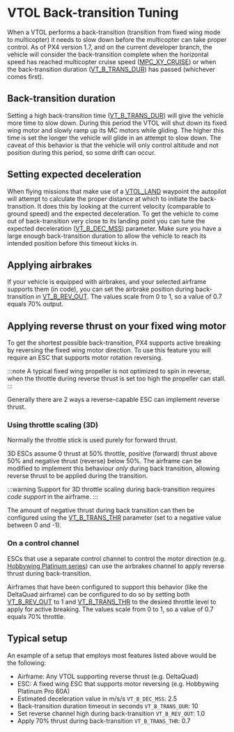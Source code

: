 # VTOL Back-transition Tuning

When a VTOL performs a back-transition (transition from fixed wing mode to multicopter) it needs to slow down before the multicopter can take proper control. As of PX4 version 1.7, and on the current developer branch, the vehicle will consider the back-transition complete when the horizontal speed has reached multicopter cruise speed ([MPC_XY_CRUISE](../advanced_config/parameter_reference.md#MPC_XY_CRUISE)) or when the back-transition duration ([VT_B_TRANS_DUR](../advanced_config/parameter_reference.md#VT_B_TRANS_DUR)) has passed (whichever comes first).

## Back-transition duration

Setting a high back-transition time ([VT_B_TRANS_DUR](../advanced_config/parameter_reference.md#VT_B_TRANS_DUR)) will give the vehicle more time to slow down. During this period the VTOL will shut down its fixed wing motor and slowly ramp up its MC motors while gliding. The higher this time is set the longer the vehicle will glide in an attempt to slow down. The caveat of this behavior is that the vehicle will only control altitude and not position during this period, so some drift can occur.

## Setting expected deceleration

When flying missions that make use of a [VTOL_LAND](https://mavlink.io/en/messages/common.html#MAV_CMD_NAV_VTOL_LAND) waypoint the autopilot will attempt to calculate the proper distance at which to initiate the back-transition. It does this by looking at the current velocity (comparable to ground speed) and the expected deceleration. To get the vehicle to come out of back-transition very close to its landing point you can tune the expected deceleration ([VT_B_DEC_MSS](../advanced_config/parameter_reference.md#VT_B_DEC_MSS)) parameter. Make sure you have a large enough back-transition duration to allow the vehicle to reach its intended position before this timeout kicks in.

## Applying airbrakes

If your vehicle is equipped with airbrakes, and your selected airframe supports them (in code), you can set the airbrake position during back-transition in [VT_B_REV_OUT](../advanced_config/parameter_reference.md#VT_B_REV_OUT). The values scale from 0 to 1, so a value of 0.7 equals 70% output.

## Applying reverse thrust on your fixed wing motor

To get the shortest possible back-transition, PX4 supports active breaking by reversing the fixed wing motor direction. To use this feature you will require an ESC that supports motor rotation reversing.

:::note
A typical fixed wing propeller is not optimized to spin in reverse, when the throttle during reverse thrust is set too high the propeller can stall.
:::

Generally there are 2 ways a reverse-capable ESC can implement reverse thrust.

### Using throttle scaling (3D)

Normally the throttle stick is used purely for forward thrust.

3D ESCs assume 0 thrust at 50% throttle, positive (forward) thrust above 50% and negative thrust (reverse) below 50%. The airframe can be modified to implement this behaviour *only* during back transition, allowing reverse thrust to be applied during the transition.

:::warning
Support for 3D throttle scaling during back-transition requires *code support* in the airframe.
:::

The amount of negative thrust during back transition can then be configured using the [VT_B_TRANS_THR](../advanced_config/parameter_reference.md#VT_B_TRANS_THR) parameter (set to a negative value between 0 and -1).

### On a control channel

ESCs that use a separate control channel to control the motor direction (e.g. [Hobbywing Platinum series](https://www.hobbywing.com/category.php?id=76&filter_attr=.0)) can use the airbrakes channel to apply reverse thrust during back-transition.

Airframes that have been configured to support this behavior (like the DeltaQuad airframe) can be configured to do so by setting both [VT_B_REV_OUT](../advanced_config/parameter_reference.md#VT_B_REV_OUT) to 1 and [VT_B_TRANS_THR](../advanced_config/parameter_reference.md#VT_B_TRANS_THR) to the desired throttle level to apply for active breaking. The values scale from 0 to 1, so a value of 0.7 equals 70% throttle.

## Typical setup

An example of a setup that employs most features listed above would be the following:

- Airframe: Any VTOL supporting reverse thrust (e.g. DeltaQuad)
- ESC: A fixed wing ESC that supports motor reversing (e.g. Hobbywing Platinum Pro 60A)
- Estimated deceleration value in m/s/s `VT_B_DEC_MSS`: 2.5
- Back-transition duration timeout in seconds `VT_B_TRANS_DUR`: 10
- Set reverse channel high during back-transition `VT_B_REV_OUT`: 1.0
- Apply 70% thrust during back-transition `VT_B_TRANS_THR`: 0.7